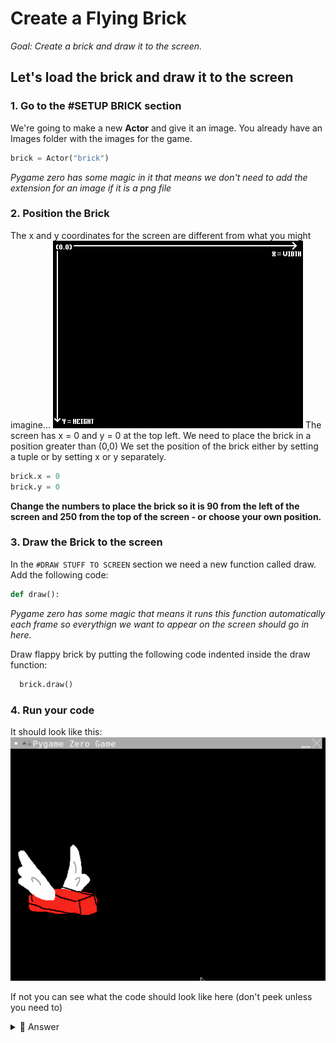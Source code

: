 # Create a Flying Brick
*Goal: Create a brick and draw it to the screen.*

## Let's load the brick and draw it to the screen
### 1. Go to the #SETUP BRICK section
We're going to make a new **Actor** and give it an image. You already have an Images folder with the images for the game. 

```python
brick = Actor("brick")
```
*Pygame zero has some magic in it that means we don't need to add the extension for an image if it is a png file*
### 2. Position the Brick
The x and y coordinates for the screen are different from what you might imagine...
![the way the screen numbering works with 0,0 top left](screen.png)
The screen has x = 0 and y = 0 at the top left. We need to place the brick in a position greater than (0,0)
We set the position of the brick either by setting a tuple or by setting x or y separately. 
```python
brick.x = 0
brick.y = 0
```
**Change the numbers to place the brick so it is 90 from the left of the screen and 250 from the top of the screen - or choose your own position.**
### 3. Draw the Brick to the screen
In the `#DRAW STUFF TO SCREEN` section we need a new function called draw. Add the following code:
```python
def draw():
```
*Pygame zero has some magic that means it runs this function automatically each frame so everythign we want to appear on the screen should go in here.*

Draw flappy brick by putting the following code indented inside the draw function:
```python
  brick.draw() 
```
### 4. Run your code
It should look like this:
![A black screen with Pygame Zero Game written at the top and a red brick with wings on screen](screen2.png)

If not you can see what the code should look like here (don't peek unless you need to)

<details>
<summary> 👀 Answer</summary>

  ``` python
#SETUP PYGAME ZERO
import pgzrun
#SCREEN
WIDTH = 600
HEIGHT = 400

#SETUP SCORE
#SETUP BRICK
brick = Actor("brick")
brick.x = 90
brick.y = 250
#SETUP WALLS
#SET SPEED
#BUTTON PRESSES
#DRAW STUFF TO SCREEN
def draw():
    brick.draw()
#EACH CYCLE THROUGH THE LOOP
    #COLLISIONS
#RESET

#RUN PYGAME ZERO
pgzrun.go()
```
</details>